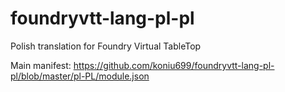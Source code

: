 # foundryvtt-lang-pl-pl
Polish translation for Foundry Virtual TableTop

Main manifest: https://github.com/koniu699/foundryvtt-lang-pl-pl/blob/master/pl-PL/module.json
